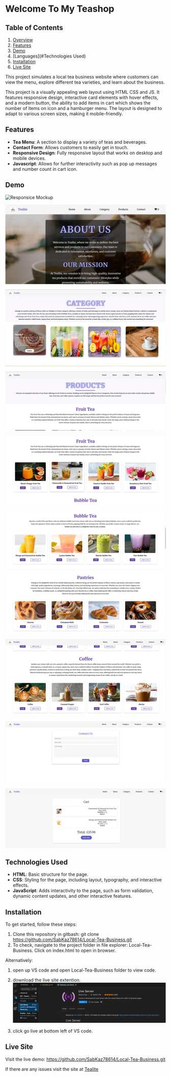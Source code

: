 # Welcome To My Teashop

## Table of Contents

1. [Overview](#overview)
2. [Features](#features)
3. [Demo](#demo)
3. [Languages](#Technologies Used)
3. [Installation](#installation)
4. [Live Site](#liveSite)


This project simulates a local tea business website where customers can view the menu, explore different tea varieties, and learn about the business.

This project is a visually appealing web layout using HTML CSS and JS. It features responsive design, interactive card elements with hover effects, and a modern button, the ability to add items in cart which shows the number of items on icon and a hamburger menu. The layout is designed to adapt to various screen sizes, making it mobile-friendly.

## Features

- **Tea Menu**: A section to display a variety of teas and beverages.
- **Contact Form**: Allows customers to easily get in touch.
- **Responsive Design**: Fully responsive layout that works on desktop and mobile devices.
- **Javascript**: Allows for further interactivity such as pop up messages and number count in cart icon.

## Demo
![Responsice Mockup](./assets/Readme/main_page.png)

![Responsice Mockup](./assets/Readme/abouts.png)

![Responsice Mockup](./assets/Readme/category.png)

![Responsice Mockup](./assets/Readme/products.png)

![Responsice Mockup](./assets/Readme/products1.png)

![Responsice Mockup](./assets/Readme/products2.png)

![Responsice Mockup](./assets/Readme/products3.png)

![Responsice Mockup](./assets/Readme/products4.png)

![Responsice Mockup](./assets/Readme/contacts.png)

![Responsice Mockup](./assets/Readme/cart.png)

## Technologies Used
- **HTML**: Basic structure for the page.
- **CSS**: Styling for the page, including layout, typography, and interactive effects.
- **JavaScript**: Adds interactivity to the page, such as form validation, dynamic content updates, and other interactive features.

## Installation

To get started, follow these steps:

1. Clone this repository in gitbash:
   git clone https://github.com/SabKaz78614/Local-Tea-Business.git
2. To check, navigate to the project folder in file explorer: Local-Tea-Business. Click on index.html to open in browser.

Alternatively:

1. open up VS code and open Local-Tea-Business folder to view code.
2. download the live site extention.
![Responsice Mockup](./assets/Readme/Livesite.png)

3. click go live at bottom left of VS code.

## Live Site
Visit the live demo: https://github.com/SabKaz78614/Local-Tea-Business.git

If there are any issues visit the site at [Tealite](https://tealite.netlify.app)